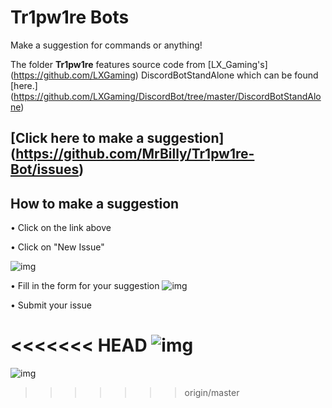 # Tr1pw1re Bots

Make a suggestion for commands or anything!

The folder **Tr1pw1re** features source code from [LX_Gaming's] (https://github.com/LXGaming) DiscordBotStandAlone which can be found [here.] (https://github.com/LXGaming/DiscordBot/tree/master/DiscordBotStandAlone)

## [Click here to make a suggestion] (https://github.com/MrBilly/Tr1pw1re-Bot/issues)

## How to make a suggestion
• Click on the link above

• Click on "New Issue"

![img](https://www.dropbox.com/s/6fwtxw80ec7u23e/scrnshot-1.png?dl=1)

• Fill in the form for your suggestion
![img](https://www.dropbox.com/s/521zf8crkqcssxg/scrnshot-2.png?dl=1)

• Submit your issue

<<<<<<< HEAD
![img](https://www.dropbox.com/s/h3vupw161sje6jr/scrnshot-3.png?dl=1)
=======
![img](https://www.dropbox.com/s/h3vupw161sje6jr/scrnshot-3.png?dl=1)
>>>>>>> origin/master

